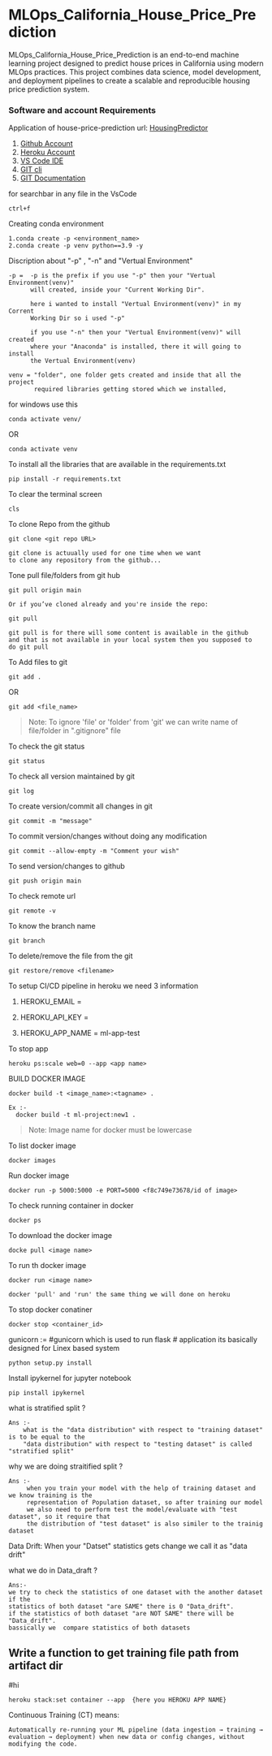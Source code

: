 # MLOps_California_House_Price_Prediction
MLOps_California_House_Price_Prediction is an end-to-end machine learning project designed to predict house prices in California using modern MLOps practices. This project combines data science, model development, and deployment pipelines to create a scalable and reproducible housing price prediction system.


### Software and account Requirements

Application of house-price-prediction url:
[HousingPredictor](https://house-price-predict-regression.herokuapp.com/)

1. [Github Account](https://github.com)
2. [Heroku Account](https://dashboard.heroku.com/login)
3. [VS Code IDE](https://code.visualstudio.com/download)
4. [GIT cli](https://git-scm.com/downloads)
5. [GIT Documentation](https://git-scm.com/docs/gittutorial)

for searchbar in any file in the VsCode
```
ctrl+f
```
Creating conda environment 
```
1.conda create -p <environment_name> 
2.conda create -p venv python==3.9 -y
```

Discription about "-p" , "-n" and "Vertual Environment"
```
-p =  -p is the prefix if you use "-p" then your "Vertual Environment(venv)"
      will created, inside your "Current Working Dir".

      here i wanted to install "Vertual Environment(venv)" in my Corrent
      Working Dir so i used "-p"

      if you use "-n" then your "Vertual Environment(venv)" will created 
      where your "Anaconda" is installed, there it will going to install
      the Vertual Environment(venv)

venv = "folder", one folder gets created and inside that all the project
       required libraries getting stored which we installed,
```

for windows use this 
```
conda activate venv/
```
OR 
```
conda activate venv 
```

To install all the libraries that are available in the requirements.txt
```
pip install -r requirements.txt
```

To clear the terminal screen 
```
cls
```

To clone Repo from the github
```
git clone <git repo URL>

git clone is actuually used for one time when we want 
to clone any repository from the github...
```

Tone pull file/folders from git hub
```
git pull origin main

Or if you’ve cloned already and you're inside the repo:

git pull

git pull is for there will some content is available in the github
and that is not available in your local system then you supposed to
do git pull 
```

To Add files to git
```
git add .
```

OR
```
git add <file_name>
```

> Note: To ignore 'file' or 'folder' from 'git' we can write name of file/folder in ".gitignore" file

To check the git status 
```
git status
```
To check all version maintained by git
```
git log
```

To create version/commit all changes in git
```
git commit -m "message"
```
To commit version/changes without doing any modification
```
git commit --allow-empty -m "Comment your wish"
``` 

To send version/changes to github
```
git push origin main
```

To check remote url 
```
git remote -v
```

To know the branch name 
```
git branch
```

To delete/remove the file from the git
```
git restore/remove <filename>
```

To setup CI/CD pipeline in heroku we need 3 information

1. HEROKU_EMAIL = 
2. HEROKU_API_KEY = 
                    
3. HEROKU_APP_NAME = ml-app-test

To stop app

```
heroku ps:scale web=0 --app <app name>
```

BUILD DOCKER IMAGE
```
docker build -t <image_name>:<tagname> .

Ex :-
  docker build -t ml-project:new1 .
```
> Note: Image name for docker must be lowercase


To list docker image
```
docker images
```

Run docker image
```
docker run -p 5000:5000 -e PORT=5000 <f8c749e73678/id of image>
```

To check running container in docker
```
docker ps
```
To download the docker image
```
docke pull <image name>
```
To run th docker image
```
docker run <image name>
```
```
docker 'pull' and 'run' the same thing we will done on heroku
```
To stop docker conatiner
```
docker stop <container_id>
```

gunicorn :=  #gunicorn which is used to run  flask 
          # application its basically designed for Linex based system 

```
python setup.py install
```


Install ipykernel for jupyter notebook

```
pip install ipykernel
```
what is stratified split ?
```
Ans :-
    what is the "data distribution" with respect to "training dataset" is to be equal to the
    "data distribution" with respect to "testing dataset" is called "stratified split"
```
why we are doing straitified split ?
```
Ans :-
     when you train your model with the help of training dataset and we know training is the 
     representation of Population dataset, so after training our model
     we also need to perform test the model/evaluate with "test dataset", so it require that 
     the distribution of "test dataset" is also similer to the trainig dataset 
```
Data Drift:
When your "Datset" statistics gets change we call it as "data drift"

what we do in Data_draft ?
```
Ans:-
we try to check the statistics of one dataset with the another dataset if the
statistics of both dataset "are SAME" there is 0 "Data_drift".
if the statistics of both dataset "are NOT SAME" there will be "Data_drift".
bassically we  compare statistics of both datasets

```



## Write a function to get training file path from artifact dir
#hi

```
heroku stack:set container --app  {here you HEROKU APP NAME}
```


Continuous Training (CT) means:

```
Automatically re-running your ML pipeline (data ingestion → training → evaluation → deployment) when new data or config changes, without modifying the code.
```
